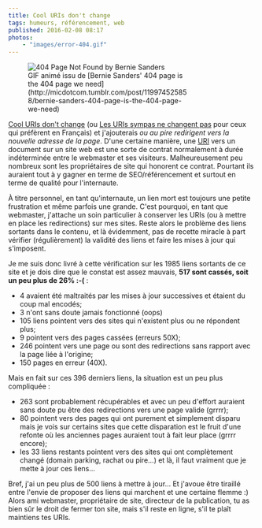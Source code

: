 ```yaml
---
title: Cool URIs don't change
tags: humeurs, référencement, web
published: 2016-02-08 08:17
photos:
    - "images/error-404.gif"
---
```


<figure class="object-left" style="max-width: 330px;">
    <img src="/images/error-404.gif" alt="404 Page Not Found by Bernie Sanders">
    <figcaption>
        GIF animé issu de [Bernie Sanders' 404 page is the 404 page we
        need](http://micdotcom.tumblr.com/post/119974525858/bernie-sanders-404-page-is-the-404-page-we-need)
    </figcaption>
</figure>

[Cool URIs don't change](https://www.w3.org/Provider/Style/URI) (ou [Les URIs
sympas ne changent pas](http://www.la-grange.net/w3c/Style/URI) pour ceux qui
préfèrent en Français) et j'ajouterais *ou au pire redirigent vers la nouvelle
adresse de la page*. D'une certaine manière, une
[URI](https://fr.wikipedia.org/wiki/Uniform_Resource_Identifier#Principe) vers
un document sur un site web est une sorte de contrat normalement à durée
indéterminée entre le webmaster et ses visiteurs. Malheureusement peu nombreux
sont les propriétaires de site qui honorent ce contrat. Pourtant ils auraient
tout à y gagner en terme de SEO/référencement et surtout en terme de qualité
pour l'internaute.

À titre personnel, en tant qu'internaute, un lien mort est toujours une petite
frustration et même parfois une grande. C'est pourquoi, en tant que webmaster,
j'attache un soin particulier à conserver les URIs (ou à mettre en place les
redirections) sur mes sites. Reste alors le problème des liens sortants dans le
contenu, et là évidemment, pas de recette miracle à part vérifier
(régulièrement) la validité des liens et faire les mises à jour qui s'imposent.

Je me suis donc livré à cette vérification sur les 1985 liens sortants de ce
site et je dois dire que le constat est assez mauvais, **517 sont cassés, soit
un peu plus de 26% :-(**&nbsp;:

* 4 avaient été maltraités par les mises à jour successives et étaient du coup
  mal encodés;
* 3 n'ont sans doute jamais fonctionné (oops)
* 105 liens pointent vers des sites qui n'existent plus ou ne répondent
  plus;
* 9 pointent vers des pages cassées (erreurs 50X);
* 246 pointent vers une page ou sont des redirections sans rapport avec la
  page liée à l'origine;
* 150 pages en erreur (40X).

Mais en fait sur ces 396 derniers liens, la situation est un peu plus
compliquée&nbsp;:

* 263 sont probablement récupérables et avec un peu d'effort
  auraient sans doute pu être des redirections vers une page valide (grrrr);
* 80 pointent vers des pages qui ont purement et simplement disparu mais je vois
  sur certains sites que cette disparation est le fruit d'une refonte où les
  anciennes pages auraient tout à fait leur place (grrrr encore);
* les 33 liens restants pointent vers des sites qui ont complètement changé
  (domain parking, rachat ou pire...) et là, il faut vraiment que je mette à
  jour ces liens...

Bref, j'ai un peu plus de 500 liens à mettre à jour... Et j'avoue être tiraillé
entre l'envie de proposer des liens qui marchent et une certaine flemme :) Alors
ami webmaster, propriétaire de site, directeur de la publication, tu as bien sûr
le droit de fermer ton site, mais s'il reste en ligne, s'il te plaît maintiens
tes URIs.

